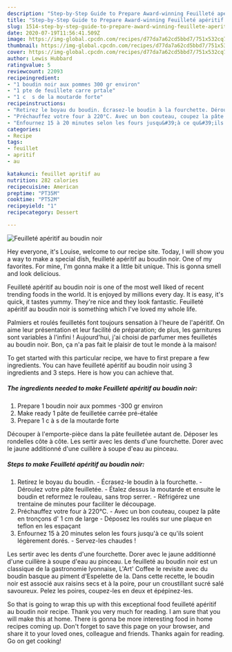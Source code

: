 ```yaml
---
description: "Step-by-Step Guide to Prepare Award-winning Feuilleté apéritif au boudin noir"
title: "Step-by-Step Guide to Prepare Award-winning Feuilleté apéritif au boudin noir"
slug: 1514-step-by-step-guide-to-prepare-award-winning-feuillete-aperitif-au-boudin-noir
date: 2020-07-19T11:56:41.509Z
image: https://img-global.cpcdn.com/recipes/d77da7a62cd5bbd7/751x532cq70/feuillete-aperitif-au-boudin-noir-photo-principale-de-la-recette.jpg
thumbnail: https://img-global.cpcdn.com/recipes/d77da7a62cd5bbd7/751x532cq70/feuillete-aperitif-au-boudin-noir-photo-principale-de-la-recette.jpg
cover: https://img-global.cpcdn.com/recipes/d77da7a62cd5bbd7/751x532cq70/feuillete-aperitif-au-boudin-noir-photo-principale-de-la-recette.jpg
author: Lewis Hubbard
ratingvalue: 5
reviewcount: 22093
recipeingredient:
- "1 boudin noir aux pommes 300 gr environ"
- "1 pte de feuillete carre prtale"
- "1 c  s de la moutarde forte"
recipeinstructions:
- "Retirez le boyau du boudin. Écrasez-le boudin à la fourchette. Déroulez votre pâte feuilletée. Étalez dessus la moutarde et ensuite le boudin et reformez le rouleau, sans trop serrer.  Réfrigérez une trentaine de minutes pour faciliter le découpage."
- "Préchauffez votre four à 220°C. Avec un bon couteau, coupez la pâte en tronçons d&#39; 1 cm de large Déposez les roulés sur une plaque en teflon en les espaçant"
- "Enfournez 15 à 20 minutes selon les fours jusqu&#39;à ce qu&#39;ils soient légèrement dorés. Servez-les chaudes !"
categories:
- Recipe
tags:
- feuillet
- apritif
- au

katakunci: feuillet apritif au 
nutrition: 282 calories
recipecuisine: American
preptime: "PT35M"
cooktime: "PT52M"
recipeyield: "1"
recipecategory: Dessert

---
```



![Feuilleté apéritif au boudin noir](https://img-global.cpcdn.com/recipes/d77da7a62cd5bbd7/751x532cq70/feuillete-aperitif-au-boudin-noir-photo-principale-de-la-recette.jpg)

Hey everyone, it's Louise, welcome to our recipe site. Today, I will show you a way to make a special dish, feuilleté apéritif au boudin noir. One of my favorites. For mine, I'm gonna make it a little bit unique. This is gonna smell and look delicious.

Feuilleté apéritif au boudin noir is one of the most well liked of recent trending foods in the world. It is enjoyed by millions every day. It is easy, it's quick, it tastes yummy. They're nice and they look fantastic. Feuilleté apéritif au boudin noir is something which I've loved my whole life.

Palmiers et roulés feuilletés font toujours sensation à l&#39;heure de l&#39;apéritif. On aime leur présentation et leur facilité de préparation; de plus, les garnitures sont variables à l&#39;infini ! Aujourd&#39;hui, j&#39;ai choisi de parfumer mes feuilletés au boudin noir. Bon, ça n&#39;a pas fait le plaisir de tout le monde à la maison!


To get started with this particular recipe, we have to first prepare a few ingredients. You can have feuilleté apéritif au boudin noir using 3 ingredients and 3 steps. Here is how you can achieve that.

<!--inarticleads1-->

##### The ingredients needed to make Feuilleté apéritif au boudin noir:

1. Prepare 1 boudin noir aux pommes -300 gr environ
1. Make ready 1 pâte de feuilletée carrée pré-étalée
1. Prepare 1 c à s de la moutarde forte


Découper à l&#39;emporte-pièce dans la pâte feuilletée autant de. Déposer les rondelles côte à côte. Les sertir avec les dents d&#39;une fourchette. Dorer avec le jaune additionné d&#39;une cuillère à soupe d&#39;eau au pinceau. 

<!--inarticleads2-->

##### Steps to make Feuilleté apéritif au boudin noir:

1. Retirez le boyau du boudin. - Écrasez-le boudin à la fourchette. - Déroulez votre pâte feuilletée. - Étalez dessus la moutarde et ensuite le boudin et reformez le rouleau, sans trop serrer.  - Réfrigérez une trentaine de minutes pour faciliter le découpage.
1. Préchauffez votre four à 220°C. - Avec un bon couteau, coupez la pâte en tronçons d&#39; 1 cm de large - Déposez les roulés sur une plaque en teflon en les espaçant
1. Enfournez 15 à 20 minutes selon les fours jusqu&#39;à ce qu&#39;ils soient légèrement dorés. - Servez-les chaudes !


Les sertir avec les dents d&#39;une fourchette. Dorer avec le jaune additionné d&#39;une cuillère à soupe d&#39;eau au pinceau. Le feuilleté au boudin noir est un classique de la gastronomie lyonnaise, L&#39;Art&#39; Coffee le revisite avec du boudin basque au piment d&#39;Espelette de la. Dans cette recette, le boudin noir est associé aux raisins secs et à la poire, pour un croustillant sucré salé savoureux. Pelez les poires, coupez-les en deux et épépinez-les. 

So that is going to wrap this up with this exceptional food feuilleté apéritif au boudin noir recipe. Thank you very much for reading. I am sure that you will make this at home. There is gonna be more interesting food in home recipes coming up. Don't forget to save this page on your browser, and share it to your loved ones, colleague and friends. Thanks again for reading. Go on get cooking!
